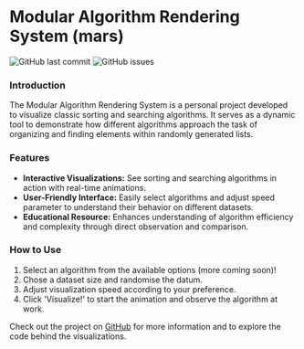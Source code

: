 # Modular Algorithm Rendering System (mars)

![GitHub last commit](https://img.shields.io/github/last-commit/phmarcel0x/dsa-algorithm-visualizer)
![GitHub issues](https://img.shields.io/github/issues/phmarcel0x/dsa-algorithm-visualizer)

### Introduction

The Modular Algorithm Rendering System is a personal project developed to visualize classic sorting and searching algorithms. It serves as a dynamic tool to demonstrate how different algorithms approach the task of organizing and finding elements within randomly generated lists.

### Features

- **Interactive Visualizations:** See sorting and searching algorithms in action with real-time animations.
- **User-Friendly Interface:** Easily select algorithms and adjust speed parameter to understand their behavior on different datasets.
- **Educational Resource:** Enhances understanding of algorithm efficiency and complexity through direct observation and comparison.

### How to Use

1. Select an algorithm from the available options (more coming soon)!
2. Chose a dataset size and randomise the datum.
3. Adjust visualization speed according to your preference.
4. Click 'Visualize!' to start the animation and observe the algorithm at work.
<!-- 5. Utilize the provided descriptions to gain insights into each algorithm's strategy and use case. -->

Check out the project on [GitHub](https://github.com/phmarcel0x/dsa-algorithm-visualizer) for more information and to explore the code behind the visualizations.
